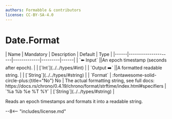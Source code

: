 ```yaml
---
authors: Formabble & contributors
license: CC-BY-SA-4.0
---
```



# Date.Format

<div class="sh-parameters" markdown="1">
| Name | Mandatory | Description | Default | Type |
|------|---------------------|-------------|---------|------|
| `⬅️ Input` ||An epoch timestamp (seconds after epoch). | | [`Int`](../../types/#int) |
| `Output ➡️` ||A formatted readable string. | | [`String`](../../types/#string) |
| `Format` | :fontawesome-solid-circle-plus:{title="No"} No  | The actual formatting string, see full docs: https://docs.rs/chrono/0.4.19/chrono/format/strftime/index.html#specifiers | `%a %b %e %T %Y` | [`String`](../../types/#string) |

</div>

Reads an epoch timestamps and formats it into a readable string.

--8<-- "includes/license.md"

